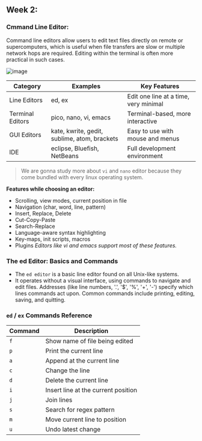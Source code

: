 ## Week 2:

### Cmmand Line Editor:
Command line editors allow users to edit text files directly on remote or supercomputers, which is useful when file transfers are slow or multiple network hops are required. Editing within the terminal is often more practical in such cases.

![image](https://github.com/user-attachments/assets/35df32e5-f3c4-4f4b-bf14-5feb44f53ffe)

| Category         | Examples                                     | Key Features                          |
| ---------------- | -------------------------------------------- | ------------------------------------- |
| Line Editors     | ed, ex                                       | Edit one line at a time, very minimal |
| Terminal Editors | pico, nano, vi, emacs                        | Terminal-based, more interactive      |
| GUI Editors      | kate, kwrite, gedit, sublime, atom, brackets | Easy to use with mouse and menus      |
| IDE              | eclipse, Bluefish, NetBeans                  | Full development environment          |

> We are gonna study more about `vi` and `nano` editor because they come bundled with every linux operating system.

**Features while choosing an editor:**
- Scrolling, view modes, current position in file
- Navigation (char, word, line, pattern)
- Insert, Replace, Delete
- Cut-Copy-Paste
- Search-Replace
- Language-aware syntax highlighting
- Key-maps, init scripts, macros
- Plugins
_Editors like vi and emacs support most of these features._


### The ed Editor: Basics and Commands
- The `ed editor` is a basic line editor found on all Unix-like systems.
- It operates without a visual interface, using commands to navigate and edit files. Addresses (like line numbers, '.', '$', '%', '+', '-') specify which lines commands act upon. Common commands include printing, editing, saving, and quitting.

### `ed` / `ex` Commands Reference

| Command | Description                           |
|---------|---------------------------------------|
| `f`     | Show name of file being edited        |
| `p`     | Print the current line                |
| `a`     | Append at the current line            |
| `c`     | Change the line                       |
| `d`     | Delete the current line               |
| `i`     | Insert line at the current position   |
| `j`     | Join lines                            |
| `s`     | Search for regex pattern              |
| `m`     | Move current line to position         |
| `u`     | Undo latest change                    |
